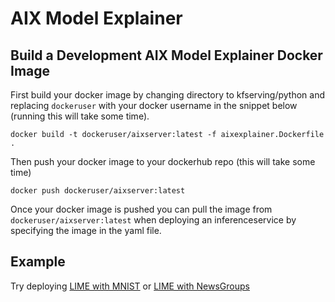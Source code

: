 # AIX Model Explainer

## Build a Development AIX Model Explainer Docker Image

First build your docker image by changing directory to kfserving/python and replacing `dockeruser` with your docker username in the snippet below (running this will take some time).

`docker build -t dockeruser/aixserver:latest -f aixexplainer.Dockerfile .`

Then push your docker image to your dockerhub repo (this will take some time)

`docker push dockeruser/aixserver:latest`

Once your docker image is pushed you can pull the image from `dockeruser/aixserver:latest` when deploying an inferenceservice by specifying the image in the yaml file.

## Example 

Try deploying [LIME with MNIST](../../docs/samples/explanation/aix/mnist) or [LIME with NewsGroups](../../docs/samples/explanation/aix/fetch_20newsgroups)
